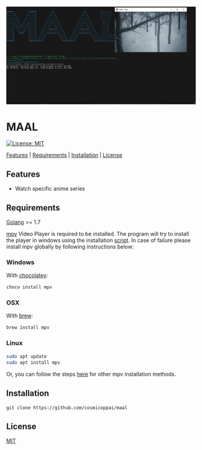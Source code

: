 ![header](./assets/ss.png)

# MAAL

[![License: MIT](https://img.shields.io/badge/License-MIT-yellow.svg)](https://opensource.org/licenses/MIT)

[Features](#features) |
[Requirements](#requirements) |
[Installation](#installation) |
[License](#license)

## Features

- Watch specific anime series

## Requirements

[Golang](https://go.dev/) >= 1.7

[mpv](https://mpv.io) Video Player is required to be installed. The program will try to install the player in windows using the installation [script](./scripts/updater.ps1). In case of failure please install mpv globally by following instructions below:

### Windows

With [chocolatey](https://chocolatey.org/):

```bash
choco install mpv
```

### OSX

With [brew](https://brew.sh/):

```bash
brew install mpv
```

### Linux

```bash
sudo apt update
sudo apt install mpv
```

Or, you can follow the steps [here](https://mpv.io/installation/) for other mpv installation methods.

## Installation

```
git clone https://github.com/cosmicoppai/maal
```

## License

[MIT](http://g14n.info/mit-license)

